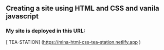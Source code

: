 ## Creating a site using HTML and CSS and vanila javascript

### My site is deployed in this URL:

[ TEA-STATION] (https://mina-html-css-tea-station.netlify.app )

